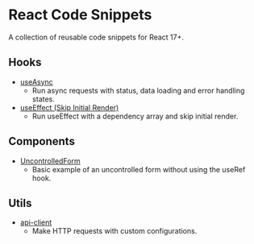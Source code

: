 # React Code Snippets

A collection of reusable code snippets for React 17+.

## Hooks

- [useAsync](https://github.com/lucianoayres/react-code-snippets/blob/main/snippets/hooks/useAsync.md 'useAsync Hook')
  - Run async requests with status, data loading and error handling states.
- [useEffect (Skip Initial Render)](https://github.com/lucianoayres/react-code-snippets/blob/main/snippets/hooks/useEffec-skip-initial-render.md 'useEffectSkipInitialRender example hook')
  - Run useEffect with a dependency array and skip initial render.

## Components

- [UncontrolledForm](https://github.com/lucianoayres/react-code-snippets/blob/main/snippets/components/UncontrolledForm.md 'React uncontrolled form code snippet')
  - Basic example of an uncontrolled form without using the useRef hook.

## Utils

- [api-client](https://github.com/lucianoayres/react-code-snippets/blob/main/snippets/utils/api-client.md 'api-client function')
  - Make HTTP requests with custom configurations.
